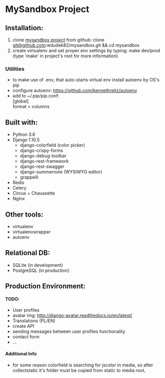 # MySandbox Project

## Installation:
1. clone 
[mysandbox project](https://github.com/wdudek82/mysandbox)
from github: clone git@github.com:wdudek82/mysandbox.git && cd mysandbox
2. create virtualenv and set proper env settings by typing: make dev/prod (type 'make' in project's root for more information) 

### Utilities
- to make use of .env, that auto-starts virtual env install autoenv by OS's pip
- configure autoenv: https://github.com/kennethreitz/autoenv
- add to ~/.pip/pip.conf:<br>
[global]<br>
    format = columns

## Built with:
- Python 3.6
- Django 1.10.5
    - django-colorfield (color picker)
    - django-crispy-forms
    - django-debug-toolbar
    - django-rest-framework
    - django-rest-swagger
    - django-summernote (WYSIWYG editor)
    - grappelli
- Redis
- Celery
- Circus + Chaussette
- Nginx

## Other tools:
- virtualenv
- virtualenvwrapper
- autoenv

## Relational DB:
- SQLite (in development)
- PostgreSQL (in production)

## Production Environment:

#### TODO:
- User profiles
- avatar img: http://django-avatar.readthedocs.io/en/latest/
- Translations (PL/EN)
- create API
- sending messages between user profiles functionality
- contact form
- ...

#### Additional Info
- for some reason colorfield is searching for jscolor in media, so after collectstatic it's folder must be copied
 from static to media root,

